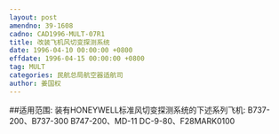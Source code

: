 ```yaml
---
layout: post
amendno: 39-1608
cadno: CAD1996-MULT-07R1
title: 改装飞机风切变探测系统
date: 1996-04-10 00:00:00 +0800
effdate: 1996-04-15 00:00:00 +0800
tag: MULT
categories: 民航总局航空器适航司
author: 姜国权
---
```


##适用范围:
装有HONEYWELL标准风切变探测系统的下述系列飞机: B737-200、B737-300 B747-200、MD-11 DC-9-80、F28MARK0100

